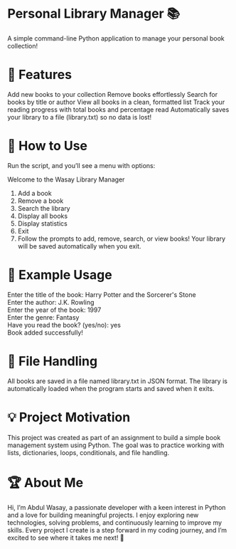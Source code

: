 # Personal Library Manager 📚

A simple command-line Python application to manage your personal book collection!

# 🚀 Features

Add new books to your collection
Remove books effortlessly
Search for books by title or author
View all books in a clean, formatted list
Track your reading progress with total books and percentage read
Automatically saves your library to a file (library.txt) so no data is lost!

# 📖 How to Use

Run the script, and you’ll see a menu with options:

Welcome to the Wasay Library Manager  
1. Add a book  
2. Remove a book  
3. Search the library  
4. Display all books  
5. Display statistics  
6. Exit
7. Follow the prompts to add, remove, search, or view books!
Your library will be saved automatically when you exit.

# 📝 Example Usage

Enter the title of the book: Harry Potter and the Sorcerer's Stone  
Enter the author: J.K. Rowling  
Enter the year of the book: 1997  
Enter the genre: Fantasy  
Have you read the book? (yes/no): yes  
Book added successfully!

# 📂 File Handling

All books are saved in a file named library.txt in JSON format.
The library is automatically loaded when the program starts and saved when it exits.

# 💡 Project Motivation

This project was created as part of an assignment to build a simple book management system using Python. The goal was to practice working with lists, dictionaries, loops, conditionals, and file handling.

# 🏆 About Me

Hi, I’m Abdul Wasay, a passionate developer with a keen interest in Python and a love for building meaningful projects. I enjoy exploring new technologies, solving problems, and continuously learning to improve my skills. Every project I create is a step forward in my coding journey, and I’m excited to see where it takes me next! 🚀
